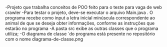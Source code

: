 -Projeto que trabalha conceitos de POO feito para o teste para vaga de web crawler
-Para testar o projeto, deve-se executar o arquivo Main.java . O programa recebe como input a letra inicial minúscula correspondente ao animal de que se deseja obter informações, conforme as instruções que estarão no programa
-A pasta src exibe as outras classes que o programa utiliza;
-O diagrama de classe ´do programa está presente no repositório com o nome diagrama-de-classe.png
